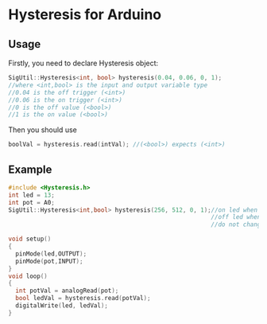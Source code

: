 # Hysteresis for Arduino

## Usage
Firstly, you need to declare Hysteresis object:
```cpp
SigUtil::Hysteresis<int, bool> hysteresis(0.04, 0.06, 0, 1); 
//where <int,bool> is the input and output variable type
//0.04 is the off trigger (<int>)
//0.06 is the on trigger (<int>)
//0 is the off value (<bool>)
//1 is the on value (<bool>)
```
Then you should use
```cpp
boolVal = hysteresis.read(intVal); //(<bool>) expects (<int>)
```

## Example
```cpp
#include <Hysteresis.h>
int led = 13;
int pot = A0;
SigUtil::Hysteresis<int,bool> hysteresis(256, 512, 0, 1);//on led when pot above 512
                                                         //off led when below 256
                                                         //do not change state when between.

void setup()
{
  pinMode(led,OUTPUT);
  pinMode(pot,INPUT);
}
void loop()
{
  int potVal = analogRead(pot);
  bool ledVal = hysteresis.read(potVal);
  digitalWrite(led, ledVal);
}
```
